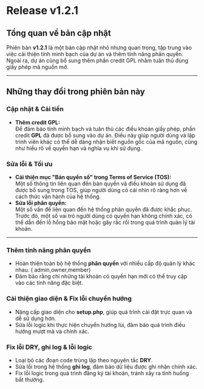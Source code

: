 # Release v1.2.1
##  Tổng quan về bản cập nhật
Phiên bản **v1.2.1** là một bản cập nhật nhỏ nhưng quan trọng, tập trung vào việc cải thiện tính minh bạch của dự án và thêm tính năng phân quyền. Ngoài ra, dự án cũng bổ sung thêm phần credit GPL nhằm tuân thủ đúng giấy phép mã nguồn mở.

---

##  Những thay đổi trong phiên bản này

###  Cập nhật & Cải tiến
- **Thêm credit GPL:**  
  Để đảm bảo tính minh bạch và tuân thủ các điều khoản giấy phép, phần credit **GPL** đã được bổ sung vào dự án. Điều này giúp người dùng và lập trình viên khác có thể dễ dàng nhận biết nguồn gốc của mã nguồn, cũng như hiểu rõ về quyền hạn và nghĩa vụ khi sử dụng.

### Sửa lỗi & Tối ưu
- **Cải thiện mục "Bản quyền số" trong Terms of Service (TOS):**  
  Một số thông tin liên quan đến bản quyền và điều khoản sử dụng đã được bổ sung trong TOS, giúp người dùng có cái nhìn rõ ràng hơn về cách thức vận hành của hệ thống.  
- **Sửa lỗi phân quyền:**  
  Một số vấn đề liên quan đến hệ thống phân quyền đã được khắc phục. Trước đó, một số vai trò người dùng có quyền hạn không chính xác, có thể dẫn đến lỗ hổng bảo mật hoặc gây rắc rối trong quá trình quản lý tài khoản.

---

###  Thêm tính năng phân quyền 
- Hoàn thiện toàn bộ hệ thống **phân quyền** với nhiều cấp độ quản lý khác nhau. ( admin,owner,member)
- Đảm bảo rằng chỉ những tài khoản có quyền hạn mới có thể truy cập vào các tính năng đặc biệt.

###  Cải thiện giao diện & Fix lỗi chuyển hướng 
- Nâng cấp giao diện cho **setup.php**, giúp quá trình cài đặt trực quan và dễ sử dụng hơn.
- Sửa lỗi logic khi thực hiện chuyển hướng lùi, đảm bảo quá trình điều hướng mượt mà và chính xác.

### Fix lỗi DRY, ghi log & lỗi logic
- Loại bỏ các đoạn code trùng lặp theo nguyên tắc **DRY**.
- Sửa lỗi trong hệ thống **ghi log**, đảm bảo dữ liệu được ghi nhận chính xác.
- Fix lỗi logic trong quá trình đăng ký tài khoản, tránh xảy ra tình huống bất thường.

